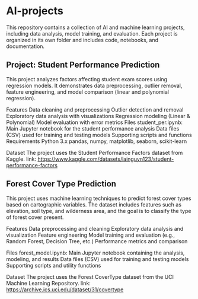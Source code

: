 # AI-projects
This repository contains a collection of AI and machine learning projects, including data analysis, model training, and evaluation. Each project is organized in its own folder and includes code, notebooks, and documentation.

## Project: Student Performance Prediction
This project analyzes factors affecting student exam scores using regression models. It demonstrates data preprocessing, outlier removal, feature engineering, and model comparison (linear and polynomial regression).

Features
Data cleaning and preprocessing
Outlier detection and removal
Exploratory data analysis with visualizations
Regression modeling (Linear & Polynomial)
Model evaluation with error metrics
Files
student_per.ipynb: Main Jupyter notebook for the student performance analysis
Data files (CSV) used for training and testing models
Supporting scripts and functions
Requirements
Python 3.x
pandas, numpy, matplotlib, seaborn, scikit-learn

Dataset
The project uses the Student Performance Factors dataset from Kaggle. link: https://www.kaggle.com/datasets/lainguyn123/student-performance-factors

## Forest Cover Type Prediction
This project uses machine learning techniques to predict forest cover types based on cartographic variables. The dataset includes features such as elevation, soil type, and wilderness area, and the goal is to classify the type of forest cover present.

Features
Data preprocessing and cleaning
Exploratory data analysis and visualization
Feature engineering
Model training and evaluation (e.g., Random Forest, Decision Tree, etc.)
Performance metrics and comparison

Files
forest_model.ipynb: Main Jupyter notebook containing the analysis, modeling, and results
Data files (CSV) used for training and testing models
Supporting scripts and utility functions

Dataset
The project uses the Forest CoverType dataset from the UCI Machine Learning Repository. link: https://archive.ics.uci.edu/dataset/31/covertype

